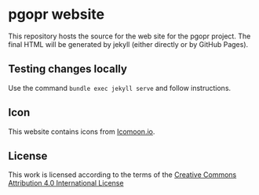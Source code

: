 # pgopr website

This repository hosts the source for the web site for the pgopr project. The final HTML will be generated by jekyll
(either directly or by GitHub Pages).

## Testing changes locally

Use the command `bundle exec jekyll serve` and follow instructions.

## Icon

This website contains icons from [Icomoon.io](https://icomoon.io).

## License

This work is licensed according to the terms of the
[Creative Commons Attribution 4.0 International License](https://creativecommons.org/licenses/by/4.0/)
